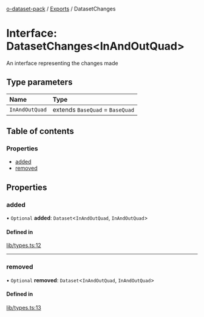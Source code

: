[o-dataset-pack](../README.md) / [Exports](../modules.md) / DatasetChanges

# Interface: DatasetChanges<InAndOutQuad\>

An interface representing the changes made

## Type parameters

| Name | Type |
| :------ | :------ |
| `InAndOutQuad` | extends `BaseQuad` = `BaseQuad` |

## Table of contents

### Properties

- [added](DatasetChanges.md#added)
- [removed](DatasetChanges.md#removed)

## Properties

### added

• `Optional` **added**: `Dataset`<`InAndOutQuad`, `InAndOutQuad`\>

#### Defined in

[lib/types.ts:12](https://github.com/o-development/o-dataset-pack/blob/fb94027/lib/types.ts#L12)

___

### removed

• `Optional` **removed**: `Dataset`<`InAndOutQuad`, `InAndOutQuad`\>

#### Defined in

[lib/types.ts:13](https://github.com/o-development/o-dataset-pack/blob/fb94027/lib/types.ts#L13)
